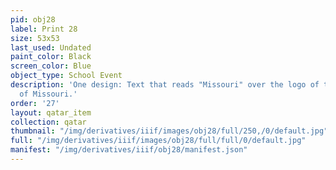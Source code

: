 ```yaml
---
pid: obj28
label: Print 28
size: 53x53
last_used: Undated
paint_color: Black
screen_color: Blue
object_type: School Event
description: 'One design: Text that reads "Missouri" over the logo of the University
  of Missouri.'
order: '27'
layout: qatar_item
collection: qatar
thumbnail: "/img/derivatives/iiif/images/obj28/full/250,/0/default.jpg"
full: "/img/derivatives/iiif/images/obj28/full/full/0/default.jpg"
manifest: "/img/derivatives/iiif/obj28/manifest.json"
---
```

